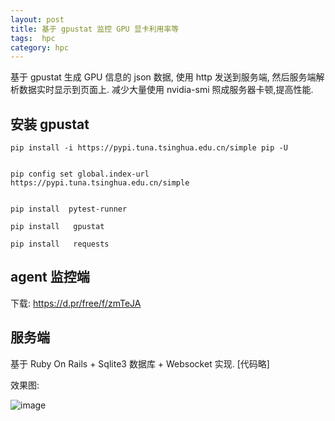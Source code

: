 ```yaml
---
layout: post
title: 基于 gpustat 监控 GPU 显卡利用率等
tags:  hpc 
category: hpc
---
```


基于 gpustat 生成 GPU 信息的 json 数据, 使用 http 发送到服务端, 然后服务端解析数据实时显示到页面上.
减少大量使用 nvidia-smi 照成服务器卡顿,提高性能.


## 安装 gpustat

```
pip install -i https://pypi.tuna.tsinghua.edu.cn/simple pip -U


pip config set global.index-url https://pypi.tuna.tsinghua.edu.cn/simple


pip install  pytest-runner 

pip install   gpustat

pip install   requests

```

## agent 监控端

下载: https://d.pr/free/f/zmTeJA


## 服务端

基于 Ruby On Rails + Sqlite3 数据库 + Websocket 实现. [代码略]

效果图:

![image](https://user-images.githubusercontent.com/5643208/78780657-8aade780-79d1-11ea-9b37-bdd00b61abb0.png)
